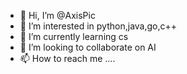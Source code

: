 - 👋 Hi, I’m @AxisPic
- 👀 I’m interested in python,java,go,c++
- 🌱 I’m currently learning cs
- 💞️ I’m looking to collaborate on AI
- 📫 How to reach me ....

<!---
AxisPic/AxisPic is a ✨ special ✨ repository because its `README.md` (this file) appears on your GitHub profile.
You can click the Preview link to take a look at your changes.
--->
